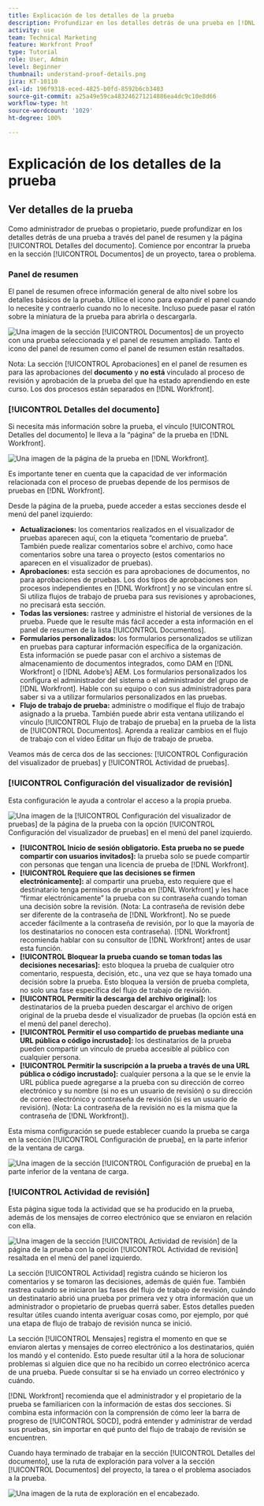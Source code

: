 ```yaml
---
title: Explicación de los detalles de la prueba
description: Profundizar en los detalles detrás de una prueba en [!DNL  Workfront] a través del panel de resumen y la página [!UICONTROL Detalles del documento].
activity: use
team: Technical Marketing
feature: Workfront Proof
type: Tutorial
role: User, Admin
level: Beginner
thumbnail: understand-proof-details.png
jira: KT-10110
exl-id: 196f9318-eced-4825-b0fd-8592b6cb3403
source-git-commit: a25a49e59ca483246271214886ea4dc9c10e8d66
workflow-type: ht
source-wordcount: '1029'
ht-degree: 100%

---
```


# Explicación de los detalles de la prueba

## Ver detalles de la prueba

Como administrador de pruebas o propietario, puede profundizar en los detalles detrás de una prueba a través del panel de resumen y la página [!UICONTROL Detalles del documento]. Comience por encontrar la prueba en la sección [!UICONTROL Documentos] de un proyecto, tarea o problema.

### Panel de resumen

El panel de resumen ofrece información general de alto nivel sobre los detalles básicos de la prueba. Utilice el icono para expandir el panel cuando lo necesite y contraerlo cuando no lo necesite. Incluso puede pasar el ratón sobre la miniatura de la prueba para abrirla o descargarla.

![Una imagen de la sección [!UICONTROL Documentos] de un proyecto con una prueba seleccionada y el panel de resumen ampliado. Tanto el icono del panel de resumen como el panel de resumen están resaltados.](assets/document-summary.png)

Nota: La sección [!UICONTROL Aprobaciones] en el panel de resumen es para las aprobaciones del **documento** y **no está** vinculado al proceso de revisión y aprobación de la prueba del que ha estado aprendiendo en este curso. Los dos procesos están separados en [!DNL Workfront].

### [!UICONTROL Detalles del documento]

Si necesita más información sobre la prueba, el vínculo [!UICONTROL Detalles del documento] le lleva a la “página” de la prueba en [!DNL Workfront].

![Una imagen de la página de la prueba en [!DNL  Workfront].](assets/document-details.png)

Es importante tener en cuenta que la capacidad de ver información relacionada con el proceso de pruebas depende de los permisos de pruebas en [!DNL Workfront].

Desde la página de la prueba, puede acceder a estas secciones desde el menú del panel izquierdo:

* **Actualizaciones:** los comentarios realizados en el visualizador de pruebas aparecen aquí, con la etiqueta “comentario de prueba”. También puede realizar comentarios sobre el archivo, como hace comentarios sobre una tarea o proyecto (estos comentarios no aparecen en el visualizador de pruebas).
* **Aprobaciones:** esta sección es para aprobaciones de documentos, no para aprobaciones de pruebas. Los dos tipos de aprobaciones son procesos independientes en [!DNL Workfront] y no se vinculan entre sí. Si utiliza flujos de trabajo de prueba para sus revisiones y aprobaciones, no precisará esta sección.
* **Todas las versiones:** rastree y administre el historial de versiones de la prueba. Puede que le resulte más fácil acceder a esta información en el panel de resumen de la lista [!UICONTROL Documentos].
* **Formularios personalizados:** los formularios personalizados se utilizan en pruebas para capturar información específica de la organización. Esta información se puede pasar con el archivo a sistemas de almacenamiento de documentos integrados, como DAM en [!DNL Workfront] o [!DNL Adobe’s] AEM. Los formularios personalizados los configura el administrador del sistema o el administrador del grupo de [!DNL Workfront]. Hable con su equipo o con sus administradores para saber si va a utilizar formularios personalizados en las pruebas.
* **Flujo de trabajo de prueba:** administre o modifique el flujo de trabajo asignado a la prueba. También puede abrir esta ventana utilizando el vínculo [!UICONTROL Flujo de trabajo de prueba] en la prueba de la lista de [!UICONTROL Documentos]. Aprenda a realizar cambios en el flujo de trabajo con el vídeo Editar un flujo de trabajo de prueba.

Veamos más de cerca dos de las secciones: [!UICONTROL Configuración del visualizador de pruebas] y [!UICONTROL Actividad de pruebas].

### [!UICONTROL Configuración del visualizador de revisión]

Esta configuración le ayuda a controlar el acceso a la propia prueba.

![Una imagen de la [!UICONTROL Configuración del visualizador de pruebas] de la página de la prueba con la opción [!UICONTROL Configuración del visualizador de pruebas] en el menú del panel izquierdo.](assets/proofing-settings-on-details-page.png)

* **[!UICONTROL Inicio de sesión obligatorio. Esta prueba no se puede compartir con usuarios invitados]:** la prueba solo se puede compartir con personas que tengan una licencia de prueba de [!DNL Workfront].
* **[!UICONTROL Requiere que las decisiones se firmen electrónicamente]:** al compartir una prueba, esto requiere que el destinatario tenga permisos de prueba en [!DNL Workfront] y les hace “firmar electrónicamente” la prueba con su contraseña cuando toman una decisión sobre la revisión. (Nota: La contraseña de revisión debe ser diferente de la contraseña de [!DNL Workfront]. No se puede acceder fácilmente a la contraseña de revisión, por lo que la mayoría de los destinatarios no conocen esta contraseña). [!DNL Workfront] recomienda hablar con su consultor de [!DNL Workfront] antes de usar esta función.
* **[!UICONTROL Bloquear la prueba cuando se toman todas las decisiones necesarias]:** esto bloquea la prueba de cualquier otro comentario, respuesta, decisión, etc., una vez que se haya tomado una decisión sobre la prueba. Esto bloquea la versión de prueba completa, no solo una fase específica del flujo de trabajo de revisión.
* **[!UICONTROL Permitir la descarga del archivo original]:** los destinatarios de la prueba pueden descargar el archivo de origen original de la prueba desde el visualizador de pruebas (la opción está en el menú del panel derecho).
* **[!UICONTROL Permitir el uso compartido de pruebas mediante una URL pública o código incrustado]:** los destinatarios de la prueba pueden compartir un vínculo de prueba accesible al público con cualquier persona.
* **[!UICONTROL Permitir la suscripción a la prueba a través de una URL pública o código incrustado]:** cualquier persona a la que se le envíe la URL pública puede agregarse a la prueba con su dirección de correo electrónico y su nombre (si no es un usuario de revisión) o su dirección de correo electrónico y contraseña de revisión (si es un usuario de revisión). (Nota: La contraseña de la revisión no es la misma que la contraseña de [!DNL Workfront]).

Esta misma configuración se puede establecer cuando la prueba se carga en la sección [!UICONTROL Configuración de prueba], en la parte inferior de la ventana de carga.

![Una imagen de la sección [!UICONTROL Configuración de prueba] en la parte inferior de la ventana de carga.](assets/proof-settings-on-upload-page.png)

### [!UICONTROL Actividad de revisión]

Esta página sigue toda la actividad que se ha producido en la prueba, además de los mensajes de correo electrónico que se enviaron en relación con ella.

![Una imagen de la sección [!UICONTROL Actividad de revisión] de la página de la prueba con la opción [!UICONTROL Actividad de revisión] resaltada en el menú del panel izquierdo.](assets/proofing-activity-in-details.png)

La sección [!UICONTROL Actividad] registra cuándo se hicieron los comentarios y se tomaron las decisiones, además de quién fue. También rastrea cuándo se iniciaron las fases del flujo de trabajo de revisión, cuándo un destinatario abrió una prueba por primera vez y otra información que un administrador o propietario de pruebas querrá saber. Estos detalles pueden resultar útiles cuando intenta averiguar cosas como, por ejemplo, por qué una etapa de flujo de trabajo de revisión nunca se inició.

La sección [!UICONTROL Mensajes] registra el momento en que se enviaron alertas y mensajes de correo electrónico a los destinatarios, quién los mandó y el contenido. Esto puede resultar útil a la hora de solucionar problemas si alguien dice que no ha recibido un correo electrónico acerca de una prueba. Puede consultar si se ha enviado un correo electrónico y cuándo.

[!DNL Workfront] recomienda que el administrador y el propietario de la prueba se familiaricen con la información de estas dos secciones. Si combina esta información con la comprensión de cómo leer la barra de progreso de [!UICONTROL SOCD], podrá entender y administrar de verdad sus pruebas, sin importar en qué punto del flujo de trabajo de revisión se encuentren.

Cuando haya terminado de trabajar en la sección [!UICONTROL Detalles del documento], use la ruta de exploración para volver a la sección [!UICONTROL Documentos] del proyecto, la tarea o el problema asociados a la prueba.

![Una imagen de la ruta de exploración en el encabezado.](assets/proof-breadcrumb.png)

<!--
#### Learn more
* [!UICONTROL Document details] overview
* Add a custom form to a document
* Request document approvals
* Summary for documents overview
* View activity on a proof within [!DNL Workfront]
-->
